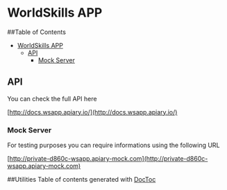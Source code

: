 
WorldSkills APP
======================

<!-- START doctoc generated TOC please keep comment here to allow auto update -->
<!-- DON'T EDIT THIS SECTION, INSTEAD RE-RUN doctoc TO UPDATE -->

##Table of Contents

- [WorldSkills APP](#worldskills-app)
  - [API](#api)
    - [Mock Server](#mock-server)

<!-- END doctoc generated TOC please keep comment here to allow auto update -->


API
----------------
You can check the full API here

[http://docs.wsapp.apiary.io/](http://docs.wsapp.apiary.io/)


### Mock Server
For testing purposes you can require informations using the following URL

[http://private-d860c-wsapp.apiary-mock.com](http://private-d860c-wsapp.apiary-mock.com)



##Utilities
 Table of contents generated with [DocToc](http://doctoc.herokuapp.com/)